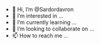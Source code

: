 - 👋 Hi, I’m @Sardordavron
- 👀 I’m interested in ...
- 🌱 I’m currently learning ...
- 💞️ I’m looking to collaborate on ...
- 📫 How to reach me ...

<!---
Sardordavron/Sardordavron is a ✨ special ✨ repository because its `README.md` (this file) appears on your GitHub profile.
You can click the Preview link to take a look at your changes.
--->
